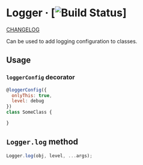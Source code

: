 # Logger &middot; [![Build Status](https://travis-ci.com/jhorback/harbor-utils.svg?branch=packages/Logger)]

[CHANGELOG](./CHANGELOG.md)


Can be used to add logging configuration to classes.

## Usage
### `loggerConfig` decorator

```js
@loggerConfig({
  onlyThis: true,
  level: debug
})
class SomeClass {

}
```


## `Logger.log` method
```js
Logger.log(obj, level, ...args);
```